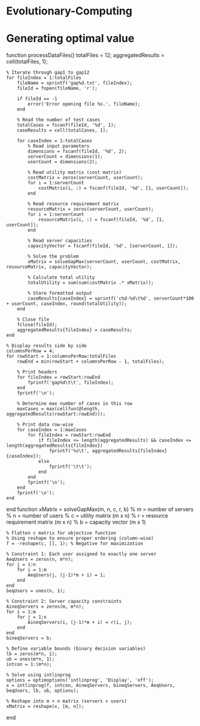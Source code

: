 # Evolutionary-Computing
# Generating optimal value
function processDataFiles()
    totalFiles = 12;
    aggregatedResults = cell(totalFiles, 1);
    
    % Iterate through gap1 to gap12
    for fileIndex = 1:totalFiles
        fileName = sprintf('gap%d.txt', fileIndex);
        fileId = fopen(fileName, 'r');
        
        if fileId == -1
            error('Error opening file %s.', fileName);
        end
        
        % Read the number of test cases
        totalCases = fscanf(fileId, '%d', 1);
        caseResults = cell(totalCases, 1);
        
        for caseIndex = 1:totalCases
            % Read input parameters
            dimensions = fscanf(fileId, '%d', 2);
            serverCount = dimensions(1);
            userCount = dimensions(2);
            
            % Read utility matrix (cost matrix)
            costMatrix = zeros(serverCount, userCount);
            for i = 1:serverCount
                costMatrix(i, :) = fscanf(fileId, '%d', [1, userCount]);
            end
            
            % Read resource requirement matrix
            resourceMatrix = zeros(serverCount, userCount);
            for i = 1:serverCount
                resourceMatrix(i, :) = fscanf(fileId, '%d', [1, userCount]);
            end
            
            % Read server capacities
            capacityVector = fscanf(fileId, '%d', [serverCount, 1]);
            
            % Solve the problem
            xMatrix = solveGapMax(serverCount, userCount, costMatrix, resourceMatrix, capacityVector);
            
            % Calculate total utility
            totalUtility = sum(sum(costMatrix .* xMatrix));
            
            % Store formatted output
            caseResults{caseIndex} = sprintf('c%d-%d\t%d', serverCount*100 + userCount, caseIndex, round(totalUtility));
        end
        
        % Close file
        fclose(fileId);
        aggregatedResults{fileIndex} = caseResults;
    end
    
    % Display results side by side
    columnsPerRow = 4;
    for rowStart = 1:columnsPerRow:totalFiles
        rowEnd = min(rowStart + columnsPerRow - 1, totalFiles);
        
        % Print headers
        for fileIndex = rowStart:rowEnd
            fprintf('gap%d\t\t', fileIndex);
        end
        fprintf('\n');
        
        % Determine max number of cases in this row
        maxCases = max(cellfun(@length, aggregatedResults(rowStart:rowEnd)));
        
        % Print data row-wise
        for caseIndex = 1:maxCases
            for fileIndex = rowStart:rowEnd
                if fileIndex <= length(aggregatedResults) && caseIndex <= length(aggregatedResults{fileIndex})
                    fprintf('%s\t', aggregatedResults{fileIndex}{caseIndex});
                else
                    fprintf('\t\t');
                end
            end
            fprintf('\n');
        end
        fprintf('\n');
    end
end
function xMatrix = solveGapMax(m, n, c, r, b)
    % m = number of servers
    % n = number of users
    % c = utility matrix (m x n)
    % r = resource requirement matrix (m x n)
    % b = capacity vector (m x 1)
    
    % Flatten c matrix for objective function
    % Using reshape to ensure proper ordering (column-wise)
    f = -reshape(c, [], 1); % Negative for maximization
    
    % Constraint 1: Each user assigned to exactly one server
    AeqUsers = zeros(n, m*n);
    for j = 1:n
        for i = 1:m
            AeqUsers(j, (j-1)*m + i) = 1;
        end
    end
    beqUsers = ones(n, 1);
    
    % Constraint 2: Server capacity constraints
    AineqServers = zeros(m, m*n);
    for i = 1:m
        for j = 1:n
            AineqServers(i, (j-1)*m + i) = r(i, j);
        end
    end
    bineqServers = b;
    
    % Define variable bounds (binary decision variables)
    lb = zeros(m*n, 1);
    ub = ones(m*n, 1);
    intcon = 1:(m*n);
    
    % Solve using intlinprog
    options = optimoptions('intlinprog', 'Display', 'off');
    x = intlinprog(f, intcon, AineqServers, bineqServers, AeqUsers, beqUsers, lb, ub, options);
    
    % Reshape into m × n matrix (servers × users)
    xMatrix = reshape(x, [m, n]);
end
